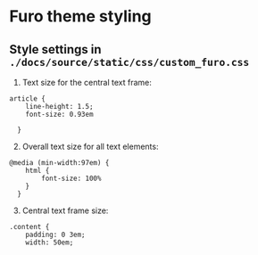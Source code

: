 # Furo theme styling

## Style settings in `./docs/source/static/css/custom_furo.css`

1. Text size for the central text frame: 

```
article {
  	line-height: 1.5;
  	font-size: 0.93em
  
  }
```

2. Overall text size for all text elements:

``` 
@media (min-width:97em) {
  	html {
  		font-size: 100%
  	}
  }
```
  
3. Central text frame size:

```
.content {
  	padding: 0 3em;
  	width: 50em;
```